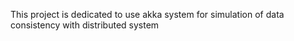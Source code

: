 This project is dedicated to use akka system for simulation of data consistency with distributed system
